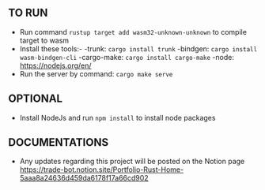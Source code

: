 ## TO RUN
- Run command `rustup target add wasm32-unknown-unknown` to compile target to wasm
- Install these tools:-
    -trunk: `cargo install trunk`
    -bindgen: `cargo install wasm-bindgen-cli`
    -cargo-make: `cargo install cargo-make`
    -node: https://nodejs.org/en/
- Run the server by command: `cargo make serve`

## OPTIONAL
- Install NodeJs and run `npm install` to install node packages

## DOCUMENTATIONS
- Any updates regarding this project will be posted on the Notion page https://trade-bot.notion.site/Portfolio-Rust-Home-5aaa8a24636d459da6178f17a66cd902 
